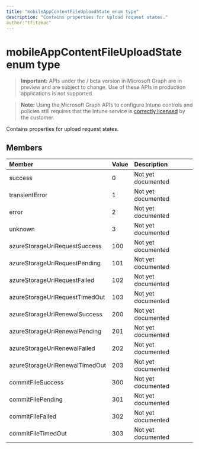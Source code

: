 ```yaml
---
title: "mobileAppContentFileUploadState enum type"
description: "Contains properties for upload request states."
author:"tfitzmac"
---
```


# mobileAppContentFileUploadState enum type

> **Important:** APIs under the / beta version in Microsoft Graph are in preview and are subject to change. Use of these APIs in production applications is not supported.

> **Note:** Using the Microsoft Graph APIs to configure Intune controls and policies still requires that the Intune service is [correctly licensed](https://go.microsoft.com/fwlink/?linkid=839381) by the customer.

Contains properties for upload request states.
## Members
|Member|Value|Description|
|:---|:---|:---|
|success|0|Not yet documented|
|transientError|1|Not yet documented|
|error|2|Not yet documented|
|unknown|3|Not yet documented|
|azureStorageUriRequestSuccess|100|Not yet documented|
|azureStorageUriRequestPending|101|Not yet documented|
|azureStorageUriRequestFailed|102|Not yet documented|
|azureStorageUriRequestTimedOut|103|Not yet documented|
|azureStorageUriRenewalSuccess|200|Not yet documented|
|azureStorageUriRenewalPending|201|Not yet documented|
|azureStorageUriRenewalFailed|202|Not yet documented|
|azureStorageUriRenewalTimedOut|203|Not yet documented|
|commitFileSuccess|300|Not yet documented|
|commitFilePending|301|Not yet documented|
|commitFileFailed|302|Not yet documented|
|commitFileTimedOut|303|Not yet documented|





